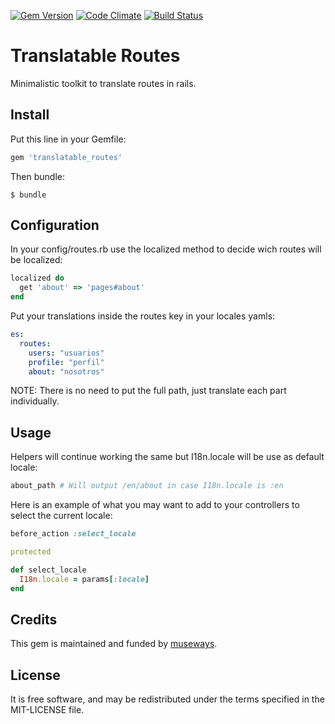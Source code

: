 [![Gem Version](https://badge.fury.io/rb/translatable_routes.svg)](http://badge.fury.io/rb/translatable_routes) [![Code Climate](https://codeclimate.com/github/museways/translatable_routes/badges/gpa.svg)](https://codeclimate.com/github/museways/translatable_routes) [![Build Status](https://travis-ci.org/museways/translatable_routes.svg?branch=master)](https://travis-ci.org/museways/translatable_routes)

# Translatable Routes

Minimalistic toolkit to translate routes in rails.

## Install

Put this line in your Gemfile:
```ruby
gem 'translatable_routes'
```

Then bundle:
```
$ bundle
```
 
## Configuration

In your config/routes.rb use the localized method to decide wich routes will be localized:
```ruby
localized do
  get 'about' => 'pages#about'
end
```

Put your translations inside the routes key in your locales yamls:
```yaml
es:
  routes:
    users: "usuarios"
    profile: "perfil"
    about: "nosotros"
```

NOTE: There is no need to put the full path, just translate each part individually.

## Usage

Helpers will continue working the same but I18n.locale will be use as default locale:
```ruby
about_path # Will output /en/about in case I18n.locale is :en
```

Here is an example of what you may want to add to your controllers to select the current locale:
```ruby
before_action :select_locale

protected

def select_locale
  I18n.locale = params[:locale]
end
```

## Credits

This gem is maintained and funded by [museways](http://museways.com).

## License

It is free software, and may be redistributed under the terms specified in the MIT-LICENSE file.
